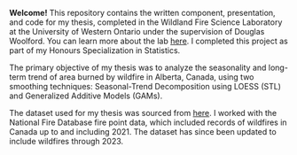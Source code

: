 **Welcome!** This repository contains the written component, presentation, and code for my thesis, completed in the Wildland Fire Science Laboratory at the University of Western Ontario under the supervision of Douglas Woolford. You can learn more about the lab [here](https://www.uwo.ca/stats/people/bios/douglas-woolford.html). I completed this project as part of my Honours Specialization in Statistics.

The primary objective of my thesis was to analyze the seasonality and long-term trend of area burned by wildfire in Alberta, Canada, using two smoothing techniques: Seasonal-Trend Decomposition using LOESS (STL) and Generalized Additive Models (GAMs). 

The dataset used for my thesis was sourced from [here](https://cwfis.cfs.nrcan.gc.ca/datamart). I worked with the National Fire Database fire point data, which included records of wildfires in Canada up to and including 2021. The dataset has since been updated to include wildfires through 2023.
